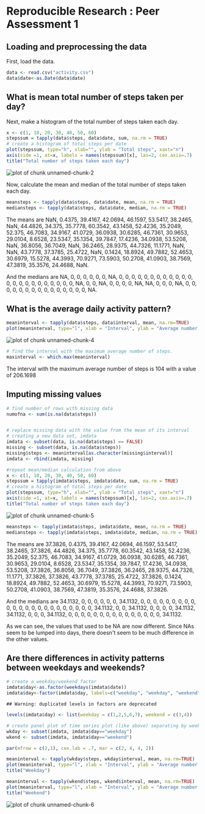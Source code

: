 Reproducible Research : Peer Assessment 1
========================================================

## Loading and preprocessing the data
First, load the data.


```r
data <- read.csv("activity.csv")
data$date<-as.Date(data$date)
```
## What is mean total number of steps taken per day?
Next, make a histogram of the total number of steps taken each day.


```r
x <- c(1, 10, 20, 30, 40, 50, 60)
stepssum = tapply(data$steps, data$date, sum, na.rm = TRUE)
# create a histogram of total steps per date
plot(stepssum, type="h", xlab="", ylab = "Total steps", xaxt="n")
axis(side =1, at=x, labels = names(stepssum)[x], las=2, cex.axis=.7)
title("Total number of steps taken each day")
```

![plot of chunk unnamed-chunk-2](figure/unnamed-chunk-2.png) 

Now, calculate the mean and median of the total number of steps taken each day.


```r
meansteps <- tapply(data$steps, data$date, mean, na.rm = TRUE)
mediansteps <- tapply(data$steps, data$date, median, na.rm = TRUE)
```

The means are NaN, 0.4375, 39.4167, 42.0694, 46.1597, 53.5417, 38.2465, NaN, 44.4826, 34.375, 35.7778, 60.3542, 43.1458, 52.4236, 35.2049, 52.375, 46.7083, 34.9167, 41.0729, 36.0938, 30.6285, 46.7361, 30.9653, 29.0104, 8.6528, 23.5347, 35.1354, 39.7847, 17.4236, 34.0938, 53.5208, NaN, 36.8056, 36.7049, NaN, 36.2465, 28.9375, 44.7326, 11.1771, NaN, NaN, 43.7778, 37.3785, 25.4722, NaN, 0.1424, 18.8924, 49.7882, 52.4653, 30.6979, 15.5278, 44.3993, 70.9271, 73.5903, 50.2708, 41.0903, 38.7569, 47.3819, 35.3576, 24.4688, NaN.

And the medians are NA, 0, 0, 0, 0, 0, 0, NA, 0, 0, 0, 0, 0, 0, 0, 0, 0, 0, 0, 0, 0, 0, 0, 0, 0, 0, 0, 0, 0, 0, 0, NA, 0, 0, NA, 0, 0, 0, 0, NA, NA, 0, 0, 0, NA, 0, 0, 0, 0, 0, 0, 0, 0, 0, 0, 0, 0, 0, 0, 0, NA.


## What is the average daily activity pattern?


```r
meaninterval <- tapply(data$steps, data$interval, mean, na.rm=TRUE)
plot(meaninterval, type="l", xlab = "Interval", ylab = "Average number of steps")
```

![plot of chunk unnamed-chunk-4](figure/unnamed-chunk-4.png) 

```r
# find the interval with the maximum average number of steps.
maxinterval <- which.max(meaninterval)
```

The interval with the maximum average number of steps is 104 with a value of 206.1698


## Imputing missing values


```r
# find number of rows with missing data
numofna <- sum(is.na(data$steps))


# replace missing data with the value from the mean of its interval
# creating a new data set, imdata
imdata <- subset(data, is.na(data$steps) == FALSE)
missing <- subset(data, is.na(data$steps))
missing$steps <- meaninterval[as.character(missing$interval)]
imdata <- rbind(imdata, missing)

#repeat mean/median calculation from above
x <- c(1, 10, 20, 30, 40, 50, 60)
stepssum = tapply(imdata$steps, imdata$date, sum, na.rm = TRUE)
# create a histogram of total steps per date
plot(stepssum, type="h", xlab="", ylab = "Total steps", xaxt="n")
axis(side =1, at=x, labels = names(stepssum)[x], las=2, cex.axis=.7)
title("Total number of steps taken each day")
```

![plot of chunk unnamed-chunk-5](figure/unnamed-chunk-5.png) 

```r
meansteps <- tapply(imdata$steps, imdata$date, mean, na.rm = TRUE)
mediansteps <- tapply(imdata$steps, imdata$date, median, na.rm = TRUE)
```

The means are 37.3826, 0.4375, 39.4167, 42.0694, 46.1597, 53.5417, 38.2465, 37.3826, 44.4826, 34.375, 35.7778, 60.3542, 43.1458, 52.4236, 35.2049, 52.375, 46.7083, 34.9167, 41.0729, 36.0938, 30.6285, 46.7361, 30.9653, 29.0104, 8.6528, 23.5347, 35.1354, 39.7847, 17.4236, 34.0938, 53.5208, 37.3826, 36.8056, 36.7049, 37.3826, 36.2465, 28.9375, 44.7326, 11.1771, 37.3826, 37.3826, 43.7778, 37.3785, 25.4722, 37.3826, 0.1424, 18.8924, 49.7882, 52.4653, 30.6979, 15.5278, 44.3993, 70.9271, 73.5903, 50.2708, 41.0903, 38.7569, 47.3819, 35.3576, 24.4688, 37.3826.

And the medians are 34.1132, 0, 0, 0, 0, 0, 0, 34.1132, 0, 0, 0, 0, 0, 0, 0, 0, 0, 0, 0, 0, 0, 0, 0, 0, 0, 0, 0, 0, 0, 0, 0, 34.1132, 0, 0, 34.1132, 0, 0, 0, 0, 34.1132, 34.1132, 0, 0, 0, 34.1132, 0, 0, 0, 0, 0, 0, 0, 0, 0, 0, 0, 0, 0, 0, 0, 34.1132.

As we can see, the values that used to be NA are now different.  Since NAs seem to be lumped into days, there doesn't seem to be much difference in the other values.



## Are there differences in activity patterns between weekdays and weekends?


```r
# create a weekday/weekend factor
imdata$day<-as.factor(weekdays(imdata$date))
imdata$day<-factor(imdata$day, labels=c("weekday", "weekday", "weekend", "weekend", "weekday", "weekday","weekday"))
```

```
## Warning: duplicated levels in factors are deprecated
```

```r
levels(imdata$day) <- list(weekday = c(1,2,5,6,7), weekend = c(3,4))

# create panel plot of time series plot (like above) separating by weekday/weekend data
wkday <- subset(imdata, imdata$day=="weekday")
wkend <- subset(imdata, imdata$day=="weekend")

par(mfrow = c(2,1), cex.lab = .7, mar = c(2, 4, 4, 2))

meaninterval <- tapply(wkday$steps, wkday$interval, mean, na.rm=TRUE)
plot(meaninterval, type="l", xlab = "Interval", ylab = "Average number of steps")
title("Weekday")

meaninterval <- tapply(wkend$steps, wkend$interval, mean, na.rm=TRUE)
plot(meaninterval, type="l", xlab = "Interval", ylab = "Average number of steps")
title("Weekend")
```

![plot of chunk unnamed-chunk-6](figure/unnamed-chunk-6.png) 
